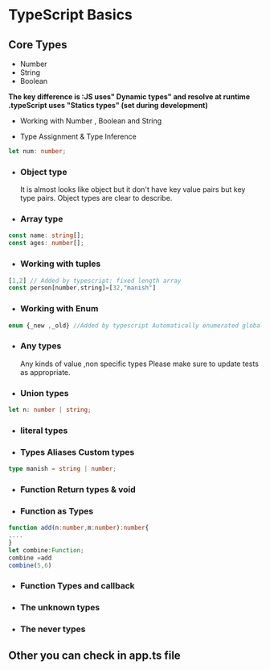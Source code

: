# **TypeScript Basics**

## Core Types

- Number
- String
- Boolean

**The key difference is :JS uses" Dynamic types" and resolve at runtime .typeScript uses "Statics types" (set during development)**

- Working with Number , Boolean and String

- Type Assignment & Type Inference

```typescript
let num: number;
```

- ### Object type

  It is almost looks like object but it don't have key value pairs but key type pairs. Object types are clear to describe.

- ### Array type

```typescript
const name: string[];
const ages: number[];
```

- ### Working with tuples

```typescript
[1,2] // Added by typescript: fixed length array
const person[number,string]=[32,"manish"]

```

- ### Working with Enum

```typescript
enum {_new ,_old} //Added by typescript Automatically enumerated global constant
```

- ### Any types

  Any kinds of value ,non specific types
  Please make sure to update tests as appropriate.

- ### Union types

```typescript
let n: number | string;
```

- ### literal types
- ### Types Aliases Custom types

```typescript
type manish = string | number;
```

- ### Function Return types & void
- ### Function as Types

```typescript
function add(n:number,m:number):number{
....
}
let combine:Function;
combine =add
combine(5,6)
```

- ### Function Types and callback
- ### The unknown types
- ### The never types

## Other you can check in app.ts file
